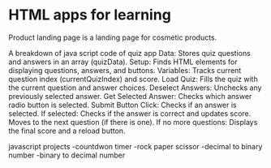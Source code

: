 # HTML apps for learning

Product landing page is a landing page for cosmetic products.

<quiz app>A breakdown of java script code of quiz app</quiz>
Data: Stores quiz questions and answers in an array (quizData).
Setup: Finds HTML elements for displaying questions, answers, and buttons.
Variables: Tracks current question index (currentQuizIndex) and score.
Load Quiz: Fills the quiz with the current question and answer choices.
Deselect Answers: Unchecks any previously selected answer.
Get Selected Answer: Checks which answer radio button is selected.
Submit Button Click:
Checks if an answer is selected.
If selected:
Checks if the answer is correct and updates score.
Moves to the next question (if there is one).
If no more questions:
Displays the final score and a reload button.

javascript projects
-countdwon timer
-rock paper scissor
-decimal to binary number
-binary to decimal number
